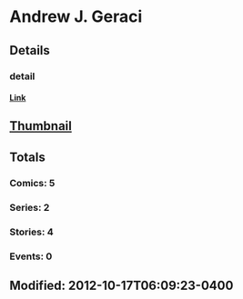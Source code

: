 # Andrew  J. Geraci 
## Details
### detail
#### [Link](http://marvel.com/comics/creators/11966/andrew_j_geraci?utm_campaign=apiRef&utm_source=225578a89fc76f3d20fbffda5d17a88d)
## [Thumbnail](http://i.annihil.us/u/prod/marvel/i/mg/b/40/image_not_available.jpg)
## Totals
### Comics: 5
### Series: 2
### Stories: 4
### Events: 0
## Modified: 2012-10-17T06:09:23-0400